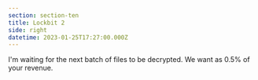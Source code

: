 ```yaml
---
section: section-ten
title: Lockbit 2
side: right
datetime: 2023-01-25T17:27:00.000Z
---
```

I'm waiting for the next batch of files to be decrypted. We want as 0.5% of your revenue.
